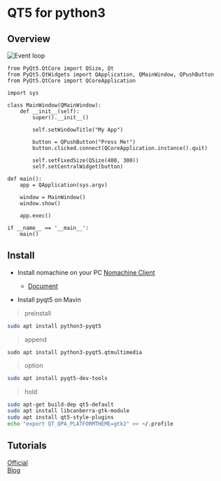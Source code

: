 # QT5 for python3

## Overview
![Event loop](https://www.pythonguis.com/tutorials/pyqt6-creating-your-first-window/event-loop.png)

```python3
from PyQt5.QtCore import QSize, Qt
from PyQt5.QtWidgets import QApplication, QMainWindow, QPushButton
from PyQt5.QtCore import QCoreApplication

import sys

class MainWindow(QMainWindow):
    def __init__(self):
        super().__init__()

        self.setWindowTitle("My App")
        
        button = QPushButton("Press Me!")
        button.clicked.connect(QCoreApplication.instance().quit)

        self.setFixedSize(QSize(400, 300))
        self.setCentralWidget(button)

def main():
    app = QApplication(sys.argv)

    window = MainWindow()
    window.show()

    app.exec()

if __name__ == '__main__':
    main()    
```

## Install
- Install nomachine on your PC
[Nomachine Client](https://www.nomachine.com/)

  - [Document](https://ubunlog.com/ko/nomachine-%EC%9B%90%EA%B2%A9-%EB%8D%B0%EC%8A%A4%ED%81%AC%ED%86%B1-%EB%8F%84%EA%B5%AC/)

- Install pyqt5 on Mavin
> preinstall
```sh
sudo apt install python3-pyqt5
```
> append
```
sudo apt install python3-pyqt5.qtmultimedia
```

> option
```sh
sudo apt install pyqt5-dev-tools
```
> hold
```sh
sudo apt-get build-dep qt5-default
sudo apt install libcanberra-gtk-module
sudo apt install qt5-style-plugins 
echo "export QT_QPA_PLATFORMTHEME=gtk2" >> ~/.profile
```

## Tutorials
[Official](https://doc.qt.io/qtforpython-6/tutorials/index.html#)  
[Blog](https://wikidocs.net/21923)
